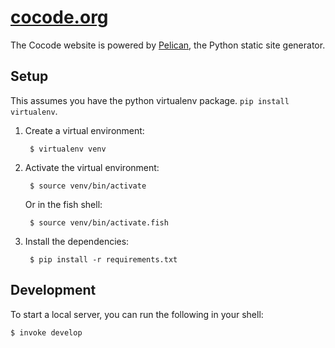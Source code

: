 [cocode.org](http://cocode.org/)
================================

The Cocode website is powered by [Pelican](http://getpelican.com/), the Python
static site generator.

## Setup

This assumes you have the python virtualenv package. `pip install virtualenv`.

1. Create a virtual environment:

        $ virtualenv venv

2. Activate the virtual environment:

        $ source venv/bin/activate

   Or in the fish shell:

        $ source venv/bin/activate.fish

3. Install the dependencies:

        $ pip install -r requirements.txt

## Development

To start a local server, you can run the following in your shell:

    $ invoke develop


